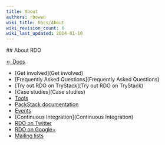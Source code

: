 ```yaml
---
title: About
authors: rbowen
wiki_title: Docs/About
wiki_revision_count: 6
wiki_last_updated: 2014-01-10
---
```


<div class="row">
<div class="offset1 span10">
## About RDO

[ ← Docs ](Docs)

*   [Get involved](Get involved)
*   [Frequently Asked Questions](Frequently Asked Questions)
*   [Try out RDO on TryStack](Try out RDO on TryStack)
*   [Case studies](Case studies)
*   [Tools](Tools)
*   [PackStack documentation](https://access.redhat.com/knowledge/docs/en-US/Red_Hat_OpenStack_Preview/2/html/Getting_Started_Guide/part-Deploying_OS_using_PackStack.html)
*   [Events](Events)
*   [Continuous Integration](Continuous Integration)
*   [RDO on Twitter](http://twitter.com/rdocommunity)
*   [RDO on Google+](https://plus.google.com/communities/110409030763231732154)
*   [Mailing lists](Mailing_lists)

</div>
</div>
